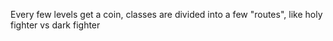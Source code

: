 Every few levels get a coin,
classes are divided into a few "routes", like holy fighter vs dark fighter